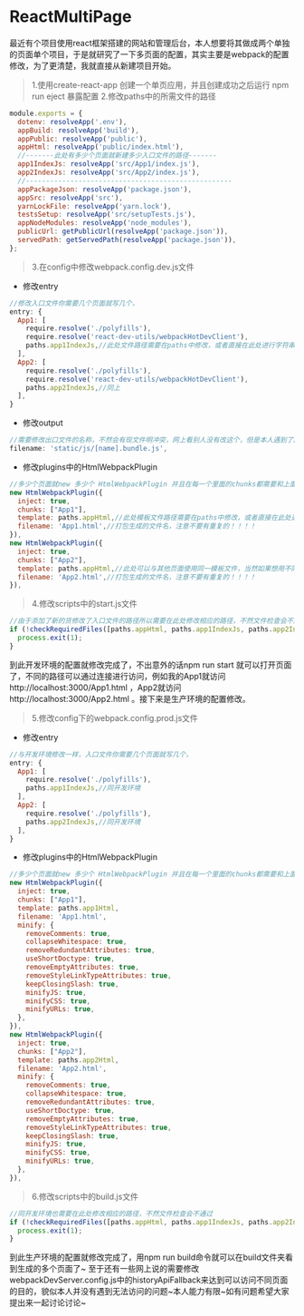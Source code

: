 # ReactMultiPage

最近有个项目使用react框架搭建的网站和管理后台，本人想要将其做成两个单独的页面单个项目，于是就研究了一下多页面的配置，其实主要是webpack的配置修改，为了更清楚，我就直接从新建项目开始。

>1.使用create-react-app 创建一个单页应用，并且创建成功之后运行 npm run eject 暴露配置
>2.修改paths中的所需文件的路径  

```js
module.exports = {
  dotenv: resolveApp('.env'),
  appBuild: resolveApp('build'),
  appPublic: resolveApp('public'),
  appHtml: resolveApp('public/index.html'),
  //-------此处有多少个页面就新建多少入口文件的路径-------
  app1IndexJs: resolveApp('src/App1/index.js'),
  app2IndexJs: resolveApp('src/App2/index.js'),
  //---------------------------------------------------
  appPackageJson: resolveApp('package.json'),
  appSrc: resolveApp('src'),
  yarnLockFile: resolveApp('yarn.lock'),
  testsSetup: resolveApp('src/setupTests.js'),
  appNodeModules: resolveApp('node_modules'),
  publicUrl: getPublicUrl(resolveApp('package.json')),
  servedPath: getServedPath(resolveApp('package.json')),
};
```

>3.在config中修改webpack.config.dev.js文件  

+ 修改entry
```js
//修改入口文件你需要几个页面就写几个，
entry: {
  App1: [
    require.resolve('./polyfills'),
    require.resolve('react-dev-utils/webpackHotDevClient'),
    paths.app1IndexJs,//此处文件路径需要在paths中修改，或者直接在此处进行字符串拼接，本人强迫症所以是在paths中进行修改的~
  ],
  App2: [
    require.resolve('./polyfills'),
    require.resolve('react-dev-utils/webpackHotDevClient'),
    paths.app2IndexJs,//同上
  ],
}
```
+ 修改output
```js
//需要修改出口文件的名称，不然会有现文件明冲突，网上看别人没有改这个，但是本人遇到了问题所以就改了，可能人品不行吧~
filename: 'static/js/[name].bundle.js',
```
+ 修改plugins中的HtmlWebpackPlugin
```js
//多少个页面就new 多少个 HtmlWebpackPlugin 并且在每一个里面的chunks都需要和上面的entry中的key匹配，例如上面entry中有App1和App2这两个。这里的chunks也需要是App1和App2
new HtmlWebpackPlugin({
  inject: true,
  chunks: ["App1"],
  template: paths.appHtml,//此处模板文件路径需要在paths中修改，或者直接在此处进行字符串拼接
  filename: 'App1.html',//打包生成的文件名，注意不要有重复的！！！！
}),
new HtmlWebpackPlugin({
  inject: true,
  chunks: ["App2"],
  template: paths.appHtml,//此处可以与其他页面使用同一模板文件，当然如果想用不同的也可以在public里面新建一个模板html文件，看个人需求
  filename: 'App2.html',//打包生成的文件名，注意不要有重复的！！！！
}),
```
>4.修改scripts中的start.js文件  

```js
//由于添加了新的货修改了入口文件的路径所以需要在此处修改相应的路径，不然文件检查会不通过
if (!checkRequiredFiles([paths.appHtml, paths.app1IndexJs, paths.app2IndexJs])) {
  process.exit(1);
}
```

到此开发环境的配置就修改完成了，不出意外的话npm run start 就可以打开页面了，不同的路径可以通过连接进行访问，例如我的App1就访问http://localhost:3000/App1.html ，App2就访问http://localhost:3000/App2.html 。接下来是生产环境的配置修改。  

>5.修改config下的webpack.config.prod.js文件  

+ 修改entry
```js
//与开发环境修改一样，入口文件你需要几个页面就写几个，
entry: {
  App1: [
    require.resolve('./polyfills'),
    paths.app1IndexJs,//同开发环境
  ],
  App2: [
    require.resolve('./polyfills'),
    paths.app2IndexJs,//同开发环境
  ],
}
```
+ 修改plugins中的HtmlWebpackPlugin
```js
//多少个页面就new 多少个 HtmlWebpackPlugin 并且在每一个里面的chunks都需要和上面的entry中的key匹配，例如上面entry中有App1和App2这两个。这里的chunks也需要是App1和App2
new HtmlWebpackPlugin({
  inject: true,
  chunks: ["App1"],
  template: paths.app1Html,
  filename: 'App1.html',
  minify: {
    removeComments: true,
    collapseWhitespace: true,
    removeRedundantAttributes: true,
    useShortDoctype: true,
    removeEmptyAttributes: true,
    removeStyleLinkTypeAttributes: true,
    keepClosingSlash: true,
    minifyJS: true,
    minifyCSS: true,
    minifyURLs: true,
  },
}),
new HtmlWebpackPlugin({
  inject: true,
  chunks: ["App2"],
  template: paths.app2Html,
  filename: 'App2.html',
  minify: {
    removeComments: true,
    collapseWhitespace: true,
    removeRedundantAttributes: true,
    useShortDoctype: true,
    removeEmptyAttributes: true,
    removeStyleLinkTypeAttributes: true,
    keepClosingSlash: true,
    minifyJS: true,
    minifyCSS: true,
    minifyURLs: true,
  },
}),
```
>6.修改scripts中的build.js文件  

```js
//同开发环境也需要在此处修改相应的路径，不然文件检查会不通过
if (!checkRequiredFiles([paths.appHtml, paths.app1IndexJs, paths.app2IndexJs])) {
  process.exit(1);
}
```

到此生产环境的配置就修改完成了，用npm run build命令就可以在build文件夹看到生成的多个页面了~
至于还有一些网上说的需要修改webpackDevServer.config.js中的historyApiFallback来达到可以访问不同页面的目的，貌似本人并没有遇到无法访问的问题~本人能力有限~如有问题希望大家提出来一起讨论讨论~
